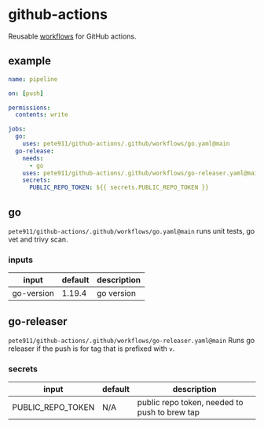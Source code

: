 # github-actions
Reusable [workflows](https://docs.github.com/en/actions/using-workflows/reusing-workflows) for GitHub actions.

## example

```yaml
name: pipeline

on: [push]

permissions:
  contents: write

jobs:
  go:
    uses: pete911/github-actions/.github/workflows/go.yaml@main
  go-release:
    needs:
      - go
    uses: pete911/github-actions/.github/workflows/go-releaser.yaml@main
    secrets:
      PUBLIC_REPO_TOKEN: ${{ secrets.PUBLIC_REPO_TOKEN }}
```

## go

`pete911/github-actions/.github/workflows/go.yaml@main` runs unit tests, go vet and trivy scan.

### inputs

| input        | default | description |
|--------------|---------|-------------|
| go-version   | 1.19.4  | go version  |

## go-releaser

`pete911/github-actions/.github/workflows/go-releaser.yaml@main` Runs go releaser if the push is for tag that is
prefixed with `v`.

### secrets

| input             | default | description                                   |
|-------------------|---------|-----------------------------------------------|
| PUBLIC_REPO_TOKEN | N/A     | public repo token, needed to push to brew tap |
